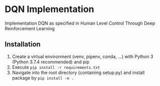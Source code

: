 # DQN Implementation
Implementation DQN as specified in Human Level Control Through Deep Reinforcement Learning

## Installation
1) Create a virtual environment (venv, pipenv, conda, ...) with Python 3 (Python 3.7.4 recommended) and pip
2) Execute `pip install -r requirements.txt`
3) Navigate into the root directory (containing setup.py) and install package by `pip install -e .`
